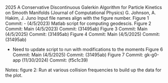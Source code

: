 2025 A Conservative Discontinuous Galerkin Algorithm for Particle Kinetics on Smooth Manifolds (Journal of Computational Physics)
G. Johnson, A. Hakim, J. Juno
Input file names align with the figure number.
Figure 1 Commit: - (4/5/2023) Matlab script for computing geodescis.
Figure 2 Commit: Main (4/5/2023) Commit: (31495ab)
Figure 3 Commit: Main (4/5/2025) Commit: (31495ab)
Figure 4 Commit: Main (4/5/2025) Commit: (31495ab)
- Need to update script to run with modifications to the moments
Figure 6 Commit: Main (4/5/2025) Commit: (31495ab)
Figure 7 Commit: gk-g0-app (11/30/2024) Commit: (f5c1c39)

Notes:
figure 2: Run at various collision frequencies to build up the data for the plot.

